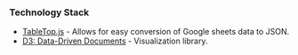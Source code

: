### Technology Stack

- [TableTop.js](https://www.npmjs.com/package/tabletop) - Allows for easy conversion of Google sheets data to JSON.
- [D3: Data-Driven Documents](https://www.npmjs.com/package/d3) - Visualization library.
